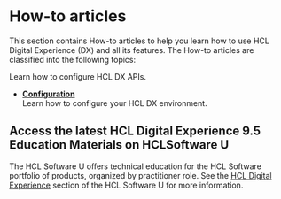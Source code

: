 # How-to articles

This section contains How-to articles to help you learn how to use HCL Digital Experience (DX) and all its features. The How-to articles are classified into the following topics:

Learn how to configure HCL DX APIs.
- **[Configuration](./configuration/index.md)**  
Learn how to configure your HCL DX environment.

## Access the latest HCL Digital Experience 9.5 Education Materials on HCLSoftware U

The HCL Software U offers technical education for the HCL Software portfolio of products, organized by practitioner role. See the [HCL Digital Experience](https://hclsoftwareu.hcltechsw.com/) section of the HCL Software U for more information.
